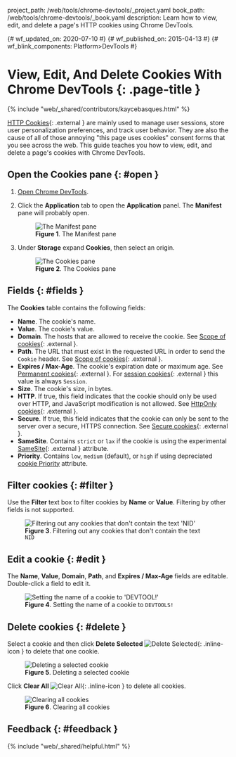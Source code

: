 project_path: /web/tools/chrome-devtools/_project.yaml
book_path: /web/tools/chrome-devtools/_book.yaml
description: Learn how to view, edit, and delete a page's HTTP cookies using Chrome DevTools.

{# wf_updated_on: 2020-07-10 #}
{# wf_published_on: 2015-04-13 #}
{# wf_blink_components: Platform>DevTools #}

# View, Edit, And Delete Cookies With Chrome DevTools {: .page-title }

{% include "web/_shared/contributors/kaycebasques.html" %}

[MDN]: https://developer.mozilla.org/en-US/docs/Web/HTTP/Cookies

[HTTP Cookies][MDN]{: .external } are mainly used to manage user sessions, store user
personalization preferences, and track user behavior. They are also the cause of all of those
annoying "this page uses cookies" consent forms that you see across the web. This guide teaches
you how to view, edit, and delete a page's cookies with Chrome DevTools.

## Open the Cookies pane {: #open }

1. [Open Chrome DevTools](/web/tools/chrome-devtools/open).
1. Click the **Application** tab to open the **Application** panel. The **Manifest**
   pane will probably open.

     <figure>
       <img src="/web/tools/chrome-devtools/storage/imgs/manifest.png"
            alt="The Manifest pane"/>
       <figcaption>
         <b>Figure 1</b>. The Manifest pane
       </figcaption>
     </figure>

1. Under **Storage** expand **Cookies**, then select an origin.

     <figure>
       <img src="/web/tools/chrome-devtools/storage/imgs/cookies.png"
            alt="The Cookies pane"/>
       <figcaption>
         <b>Figure 2</b>. The Cookies pane
       </figcaption>
     </figure>

## Fields {: #fields }

The **Cookies** table contains the following fields:

[scope]: https://developer.mozilla.org/en-US/docs/Web/HTTP/Cookies#Scope_of_cookies
[permanent]: https://developer.mozilla.org/en-US/docs/Web/HTTP/Cookies#Permanent_cookies
[session]: https://developer.mozilla.org/en-US/docs/Web/HTTP/Cookies#Session_cookies
[secure]: https://developer.mozilla.org/en-US/docs/Web/HTTP/Cookies#Secure_and_HttpOnly_cookies
[samesite]: https://developer.mozilla.org/en-US/docs/Web/HTTP/Cookies#SameSite_cookies
[priority]: https://bugs.chromium.org/p/chromium/issues/detail?id=232693

* **Name**. The cookie's name.
* **Value**. The cookie's value.
* **Domain**. The hosts that are allowed to receive the cookie. See [Scope of cookies][scope]{: .external }.
* **Path**. The URL that must exist in the requested URL in order to send the `Cookie` header.
  See [Scope of cookies][scope]{: .external }.
* **Expires / Max-Age**. The cookie's expiration date or maximum age. See
  [Permanent cookies][permanent]{: .external }. For [session cookies][session]{: .external }
  this value is always `Session`.
* **Size**. The cookie's size, in bytes.
* **HTTP**. If true, this field indicates that the cookie should only be used over HTTP, and
  JavaScript modification is not allowed. See [HttpOnly cookies][secure]{: .external }.
* **Secure**. If true, this field indicates that the cookie can only be sent to the server
  over a secure, HTTPS connection. See [Secure cookies][secure]{: .external }.
* **SameSite**. Contains `strict` or `lax` if the cookie is using the experimental
  [SameSite][samesite]{: .external } attribute.
* **Priority**. Contains `low`, `medium` (default), or `high` if using depreciated [cookie Priority](https://bugs.chromium.org/p/chromium/issues/detail?id=232693) attribute.
  

## Filter cookies {: #filter }

Use the **Filter** text box to filter cookies by **Name** or **Value**. Filtering by other
fields is not supported.

<figure>
  <img src="/web/tools/chrome-devtools/storage/imgs/filtercookies.png"
       alt="Filtering out any cookies that don't contain the text 'NID'"/>
  <figcaption>
    <b>Figure 3</b>. Filtering out any cookies that don't contain the text <code>NID</code>
  </figcaption>
</figure>

## Edit a cookie {: #edit }

The **Name**, **Value**, **Domain**, **Path**, and **Expires / Max-Age** fields are editable.
Double-click a field to edit it.

<figure>
  <img src="/web/tools/chrome-devtools/storage/imgs/editcookie.png"
       alt="Setting the name of a cookie to 'DEVTOOL!'"/>
  <figcaption>
    <b>Figure 4</b>. Setting the name of a cookie to <code>DEVTOOLS!</code>
  </figcaption>
</figure>

## Delete cookies {: #delete }

[delete]: /web/tools/chrome-devtools/images/shared/delete.png

Select a cookie and then click **Delete Selected** ![Delete Selected][delete]{: .inline-icon } to delete that one cookie.

<figure>
  <img src="/web/tools/chrome-devtools/storage/imgs/deletecookie.png"
       alt="Deleting a selected cookie"/>
  <figcaption>
    <b>Figure 5</b>. Deleting a selected cookie
  </figcaption>
</figure>

[clear]: /web/tools/chrome-devtools/images/shared/clear.png

Click **Clear All** ![Clear All][clear]{: .inline-icon } to delete all cookies.

<figure>
  <img src="/web/tools/chrome-devtools/storage/imgs/clearallcookies.png"
       alt="Clearing all cookies"/>
  <figcaption>
    <b>Figure 6</b>. Clearing all cookies
  </figcaption>
</figure>

## Feedback {: #feedback }

{% include "web/_shared/helpful.html" %}
